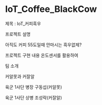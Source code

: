 # IoT_Coffee_BlackCow

제목 : IoT_커피흑우

프로젝트 설명

아직도 커피 55도일때 안마시는 흑우없제?



프로젝트 구현 내용
온도센서를 활용하여 


팀 소개

커알못과 커잘알

육군 1사단 병장 구동섭(커알못)

육군 1사단 상병 조성락(커잘알)
